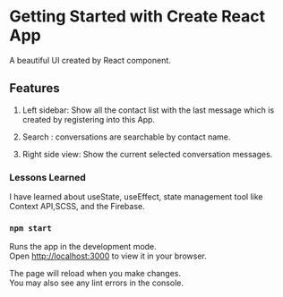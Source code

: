 # Getting Started with Create React App

A beautiful UI created by React component.

## Features

1) Left sidebar: Show all the contact list with the last message which is created by registering into this App.

2) Search : conversations are searchable by contact name.

3) Right side view: Show the current selected conversation messages.


### Lessons Learned
I have learned about useState, useEffect, state management tool like Context API,SCSS, and the Firebase.


### `npm start`

Runs the app in the development mode.\
Open [http://localhost:3000](http://localhost:3000) to view it in your browser.

The page will reload when you make changes.\
You may also see any lint errors in the console.





